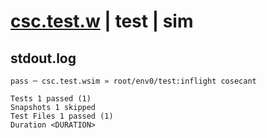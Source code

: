 # [csc.test.w](../../../../../../tests/sdk_tests/math/csc.test.w) | test | sim

## stdout.log
```log
pass ─ csc.test.wsim » root/env0/test:inflight cosecant

Tests 1 passed (1)
Snapshots 1 skipped
Test Files 1 passed (1)
Duration <DURATION>
```

